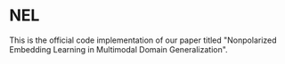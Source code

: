 # NEL
This is the official code implementation of our paper titled "Nonpolarized Embedding Learning in Multimodal Domain Generalization".

